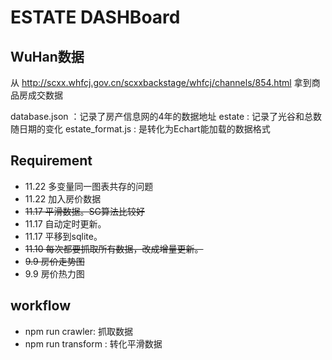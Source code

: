 # ESTATE DASHBoard

## WuHan数据
从  http://scxx.whfcj.gov.cn/scxxbackstage/whfcj/channels/854.html 拿到商品房成交数据

database.json ：记录了房产信息网的4年的数据地址
estate : 记录了光谷和总数随日期的变化
estate_format.js : 是转化为Echart能加载的数据格式


## Requirement
- 11.22 多变量同一图表共存的问题
- 11.22 加入房价数据
- <del>11.17 平滑数据。SG算法比较好</del>
- 11.17 自动定时更新。
- 11.17 平移到sqlite。
- <del>11.10 每次都要抓取所有数据，改成增量更新。
- <del>9.9 房价走势图
- 9.9 房价热力图

## workflow
- npm run crawler: 抓取数据
- npm run transform : 转化平滑数据
